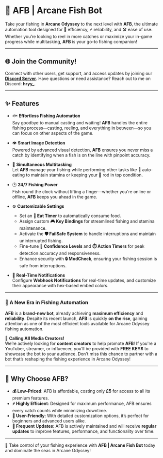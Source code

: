 # 🎣 **AFB | Arcane Fish Bot**  
Take your fishing in **Arcane Odyssey** to the next level with **AFB**, the ultimate automation tool designed for 🎯 efficiency, ⚡ reliability, and 🛠️ ease of use. Whether you’re looking to reel in more catches or maximize your in-game progress while multitasking, **AFB** is your go-to fishing companion!

---

## 🌐 **Join the Community!**  
Connect with other users, get support, and access updates by joining our **[Discord Server](https://discord.gg/u7DUxh3wSf)**. Have questions or need assistance? Reach out to me on Discord: **hryy_**.  

---

## ✨ **Features**  
- 🐟 **Effortless Fishing Automation**  
  Say goodbye to manual casting and waiting! **AFB** handles the entire fishing process—casting, reeling, and everything in between—so you can focus on other aspects of the game.

- 👁️ **Smart Image Detection**  
  Powered by advanced visual detection, **AFB** ensures you never miss a catch by identifying when a fish is on the line with pinpoint accuracy.  

- 🔄 **Simultaneous Multitasking**  
  Let **AFB** manage your fishing while performing other tasks like 🍴 auto-eating to maintain stamina or keeping your 🎣 rod in top condition.  

- 🕒 **24/7 Fishing Power**  
  Fish round the clock without lifting a finger—whether you're online or offline, **AFB** keeps you ahead in the game.  

- ⚙️ **Customizable Settings**  
  - Set an **🍴 Eat Timer** to automatically consume food.  
  - Assign custom **🎮 Key Bindings** for streamlined fishing and stamina maintenance.  
  - Activate the **🛡️ FailSafe System** to handle interruptions and maintain uninterrupted fishing.  
  - Fine-tune **🎯 Confidence Levels** and **⏱️ Action Timers** for peak detection accuracy and responsiveness.  
  - Enhance security with **🔒 ModCheck**, ensuring your fishing session is safe from interruptions.  

- 📲 **Real-Time Notifications**  
  Configure **Webhook Notifications** for real-time updates, and customize their appearance with hex-based embed colors.

---

### 🚀 **A New Era in Fishing Automation**  
**AFB** is a **brand-new bot**, already achieving **maximum efficiency** and **reliability**. Despite its recent launch, **AFB** is quickly **on the rise**, gaining attention as one of the most efficient tools available for Arcane Odyssey fishing automation.  

🎥 **Calling All Media Creators!**  
We’re actively looking for **content creators** to help promote **AFB**! If you're a YouTuber, streamer, or influencer, you’ll be provided with **FREE KEYS** to showcase the bot to your audience. Don’t miss this chance to partner with a bot that’s reshaping the fishing experience in Arcane Odyssey!

---

## 💸 **Why Choose AFB?**  
- **💰 Low-Priced**: AFB is affordable, costing only **£5** for access to all its premium features.  
- **⚡ Highly Efficient**: Designed for maximum performance, AFB ensures every catch counts while minimizing downtime.  
- **🤝 User-Friendly**: With detailed customization options, it’s perfect for beginners and advanced users alike.  
- **🔄 Frequent Updates**: AFB is actively maintained and will receive **regular updates** to improve features, performance, and functionality over time.  

---

🎣 Take control of your fishing experience with **AFB | Arcane Fish Bot** today and dominate the seas in Arcane Odyssey!
